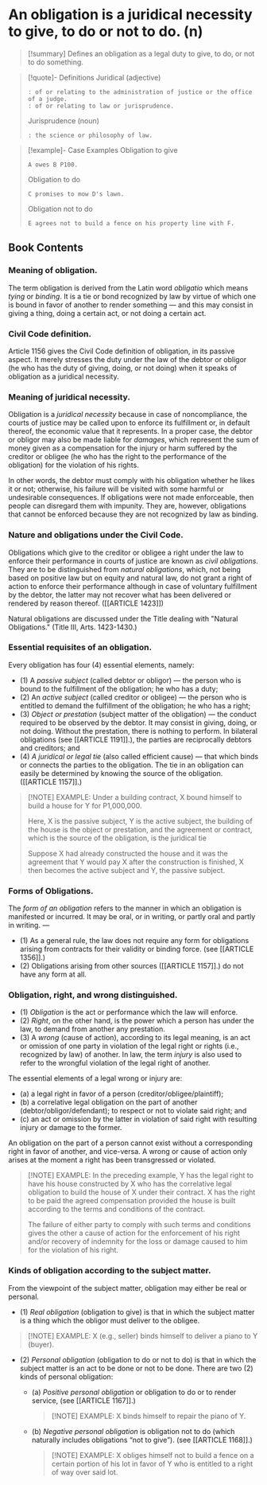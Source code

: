 # An obligation is a juridical necessity to give, to do or not to do. (n)

> [!summary] Defines an obligation as a legal duty to give, to do, or not to do something.

> [!quote]- Definitions
> Juridical (adjective)
> ```
> : of or relating to the administration of justice or the office of a judge.
> : of or relating to law or jurisprudence.
> ```
> Jurisprudence (noun)
> ```
> : the science or philosophy of law.
> ```

> [!example]-  Case Examples
> Obligation to give
> ```
> A owes B P100.
> ```
> Obligation to do
> ```
> C promises to mow D's lawn.
> ```
> Obligation not to do
> ```
> E agrees not to build a fence on his property line with F.
> ```

## Book Contents
### Meaning of obligation.
The term obligation is derived from the Latin word *obligatio* which means *tying* or *binding*.
It is a tie or bond recognized by law by virtue of which one is bound in favor of another to render something — and this may consist in giving a thing, doing a certain act, or not doing a certain act.
### Civil Code definition.
Article 1156 gives the Civil Code definition of obligation, in its passive aspect. It merely stresses the duty under the law of the debtor or obligor (he who has the duty of giving, doing, or not doing) when it speaks of obligation as a juridical necessity.
### Meaning of juridical necessity.
Obligation is a *juridical necessity* because in case of noncompliance, the courts of justice may be called upon to enforce its fulfillment or, in default thereof, the economic value that it represents. In a proper case, the debtor or obligor may also be made liable for *damages*, which represent the sum of money given as a compensation for the injury or harm suffered by the creditor or obligee (he who has the right to the performance of the obligation) for the violation of his rights.

In other words, the debtor must comply with his obligation whether he likes it or not; otherwise, his failure will be visited with some harmful or undesirable consequences. If obligations were not made enforceable, then people can disregard them with impunity. They are, however, obligations that cannot be enforced because they are not recognized by law as binding.
### Nature and obligations under the Civil Code.
Obligations which give to the creditor or obligee a right under the law to enforce their performance in courts of justice are known as *civil obligations*. They are to be distinguished from *natural obligations*, which, not being based on positive law but on equity and natural law, do not grant a right of action to enforce their performance although in case of voluntary fulfillment by the debtor, the latter may not recover what has been delivered or rendered by reason thereof. ([[ARTICLE 1423]])

Natural obligations are discussed under the Title dealing with "Natural Obligations." (Title III, Arts. 1423-1430.)
### Essential requisites of an obligation.
Every obligation has four (4) essential elements, namely:
- (1) A *passive subject* (called debtor or obligor) — the person who is bound to the fulfillment of the obligation; he who has a duty;
- (2) An *active subject* (called creditor or obligee) — the person who is entitled to demand the fulfillment of the obligation; he who has a right;
- (3) *Object or prestation* (subject matter of the obligation) — the conduct required to be observed by the debtor. It may consist in giving, doing, or not doing. Without the prestation, there is nothing to perform. In bilateral obligations (see [[ARTICLE 1191]].), the parties are reciprocally debtors and creditors; and
- (4) *A juridical or legal tie* (also called efficient cause) — that which binds or connects the parties to the obligation. The tie in an obligation can easily be determined by knowing the source of the obligation. ([[ARTICLE 1157]].)

> [!NOTE] EXAMPLE:
> Under a building contract, X bound himself to build a house for Y for P1,000,000.
> 
> Here, X is the passive subject, Y is the active subject, the building of the house is the object or prestation, and the agreement or contract, which is the source of the obligation, is the juridical tie
> 
> Suppose X had already constructed the house and it was the agreement that Y would pay X after the construction is finished, X then becomes the active subject and Y, the passive subject.

### Forms of Obligations.
The *form of an obligation* refers to the manner in which an obligation is manifested or incurred. It may be oral, or in writing, or partly oral and partly in writing. —
- (1) As a general rule, the law does not require any form for obligations arising from contracts for their validity or binding force. (see [[ARTICLE 1356]].)
- (2) Obligations arising from other sources ([[ARTICLE 1157]].) do not have any form at all.
### Obligation, right, and wrong distinguished.
- (1) *Obligation* is the act or performance which the law will enforce.
- (2) *Right*, on the other hand, is the power which a person has under the law, to demand from another any prestation.
- (3) A *wrong* (cause of action), according to its legal meaning, is an act or omission of one party in violation of the legal right or rights (i.e., recognized by law) of another. In law, the term *injury* is also used to refer to the wrongful violation of the legal right of another.

The essential elements of a legal wrong or injury are:
- (a) a legal right in favor of a person (creditor/obligee/plaintiff);
- (b) a correlative legal obligation on the part of another (debtor/obligor/defendant); to respect or not to violate said right; and
- (c) an act or omission by the latter in violation of said right with resulting injury or damage to the former.

An obligation on the part of a person cannot exist without a corresponding right in favor of another, and vice-versa. A wrong or cause of action only arises at the moment a right has been transgressed or violated.

> [!NOTE] EXAMPLE:
> In the preceding example, Y has the legal right to have his house constructed by X who has the correlative legal obligation to build the house of X under their contract. X has the right to be paid the agreed compensation provided the house is built according to the terms and conditions of the contract.
> 
> The failure of either party to comply with such terms and conditions gives the other a cause of action for the enforcement of his right and/or recovery of indemnity for the loss or damage caused to him for the violation of his right.

### Kinds of obligation according to the subject matter.
From the viewpoint of the subject matter, obligation may either be real or personal.
- (1) *Real obligation* (obligation to give) is that in which the subject matter is a thing which the obligor must deliver to the obligee.

> [!NOTE] EXAMPLE:
> X (e.g., seller) binds himself to deliver a piano to Y (buyer).

- (2) *Personal obligation* (obligation to do or not to do) is that in which the subject matter is an act to be done or not to be done. There are two (2) kinds of personal obligation:
	- (a) *Positive personal obligation* or obligation to do or to render service, (see [[ARTICLE 1167]].) 

		> [!NOTE] EXAMPLE:
		> X binds himself to repair the piano of Y.

	- (b) *Negative personal obligation* is obligation not to do (which naturally includes obligations “not to give”). (see [[ARTICLE 1168]].)

		> [!NOTE] EXAMPLE:
		> X obliges himself not to build a fence on a certain portion of his lot in favor of Y who is entitled to a right of way over said lot.
